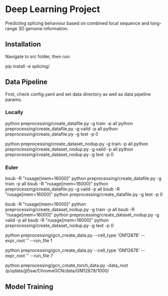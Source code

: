 # Deep Learning Project

Predicting splicing behaviour based on combined local sequence and long-range 3D genome information.

## Installation

Navigate to src folder, then run:

pip install -e splicing/

## Data Pipeline

First, check config.yaml and set data directory as well as data pipeline params.

### Locally

python preprocessing/create_datafile.py -g train -p all
python preprocessing/create_datafile.py -g valid -p all
python preprocessing/create_datafile.py -g test -p 0

python preprocessing/create_dataset_nodup.py -g train -p all
python preprocessing/create_dataset_nodup.py -g valid -p all
python preprocessing/create_dataset_nodup.py -g test -p 0

### Euler

bsub -R "rusage[mem=16000]" python preprocessing/create_datafile.py -g train -p all
bsub -R "rusage[mem=16000]" python preprocessing/create_datafile.py -g valid -p all
bsub -R "rusage[mem=16000]" python preprocessing/create_datafile.py -g test -p 0

bsub -R "rusage[mem=16000]" python preprocessing/create_dataset_nodup.py -g train -p all
bsub -R "rusage[mem=16000]" python preprocessing/create_dataset_nodup.py -g valid -p all
bsub -R "rusage[mem=16000]" python preprocessing/create_dataset_nodup.py -g test -p 0

python preprocessing/gcn_create_data.py --cell_type 'GM12878' --expr_root '' --run_file 1

python preprocessing/gcn_create_data.py --cell_type 'GM12878' --expr_root '' --run_file 7

python preprocessing/gcn_create_torch_data.py -data_root /p/qdata/jjl5sw/ChromeGCN/data/GM12878/1000/

## Model Training
